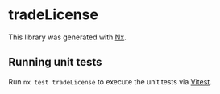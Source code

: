 # tradeLicense

This library was generated with [Nx](https://nx.dev).

## Running unit tests

Run `nx test tradeLicense` to execute the unit tests via [Vitest](https://vitest.dev/).
